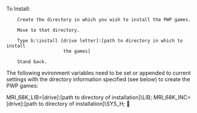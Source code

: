 To Install:

        Create the directory in which you wish to install the PWP games.

        Move to that directory.

        Type b:\install [drive letter]:[path to directory in which to install
                         the games]

        Stand back.

The following evironment variables need to be set or appended to current
settings with the directory information specified (see below) to create
the PWP games:

MRI_68K_LIB=[drive]:[path to directory of installation]\LIB;
MRI_68K_INC=[drive]:[path to directory of installation]\SYS_H;

